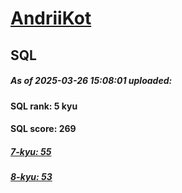 # [AndriiKot](https://www.codewars.com/users/AndriiKot) 
## SQL

##### As of 2025-03-26 15:08:01 uploaded:

#### SQL rank: 5 kyu

#### SQL score: 269

##### [7-kyu: 55](https://github.com/AndriiKot/SQL__CodeWars/tree/main/kyu-7)

##### [8-kyu: 53](https://github.com/AndriiKot/SQL__CodeWars/tree/main/kyu-8)


